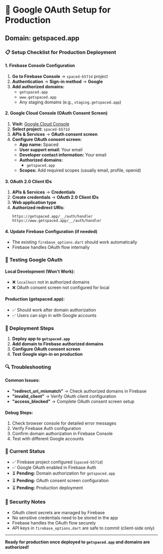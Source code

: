 # 🔑 **Google OAuth Setup for Production**

## **Domain: getspaced.app**

### **📋 Setup Checklist for Production Deployment**

#### **1. Firebase Console Configuration**
1. **Go to Firebase Console** → `spaced-b571d` project
2. **Authentication** → **Sign-in method** → **Google**
3. **Add authorized domains:**
   - `getspaced.app`
   - `www.getspaced.app`
   - Any staging domains (e.g., `staging.getspaced.app`)

#### **2. Google Cloud Console (OAuth Consent Screen)**
1. **Visit:** [Google Cloud Console](https://console.cloud.google.com/)
2. **Select project:** `spaced-b571d`
3. **APIs & Services** → **OAuth consent screen**
4. **Configure OAuth consent screen:**
   - **App name:** Spaced
   - **User support email:** Your email
   - **Developer contact information:** Your email
   - **Authorized domains:** 
     - `getspaced.app`
   - **Scopes:** Add required scopes (usually email, profile, openid)

#### **3. OAuth 2.0 Client IDs**
1. **APIs & Services** → **Credentials**
2. **Create credentials** → **OAuth 2.0 Client IDs**
3. **Web application type**
4. **Authorized redirect URIs:**
   ```
   https://getspaced.app/__/auth/handler
   https://www.getspaced.app/__/auth/handler
   ```

#### **4. Update Firebase Configuration (if needed)**
- The existing `firebase_options.dart` should work automatically
- Firebase handles OAuth flow internally

### **🧪 Testing Google OAuth**

#### **Local Development (Won't Work):**
- ❌ `localhost` not in authorized domains
- ❌ OAuth consent screen not configured for local

#### **Production (getspaced.app):**
- ✅ Should work after domain authorization
- ✅ Users can sign in with Google accounts

### **🚀 Deployment Steps**

1. **Deploy app to `getspaced.app`**
2. **Add domain to Firebase authorized domains**
3. **Configure OAuth consent screen**
4. **Test Google sign-in on production**

### **🔍 Troubleshooting**

#### **Common Issues:**
- **"redirect_uri_mismatch"** → Check authorized domains in Firebase
- **"invalid_client"** → Verify OAuth client configuration
- **"access_blocked"** → Complete OAuth consent screen setup

#### **Debug Steps:**
1. Check browser console for detailed error messages
2. Verify Firebase Auth configuration
3. Confirm domain authorization in Firebase Console
4. Test with different Google accounts

### **📝 Current Status**
- ✅ Firebase project configured (`spaced-b571d`)
- ✅ Google OAuth enabled in Firebase Auth
- ⏳ **Pending:** Domain authorization for `getspaced.app`
- ⏳ **Pending:** OAuth consent screen configuration
- ⏳ **Pending:** Production deployment

### **🔐 Security Notes**
- OAuth client secrets are managed by Firebase
- No sensitive credentials need to be stored in the app
- Firebase handles the OAuth flow securely
- API keys in `firebase_options.dart` are safe to commit (client-side only)

---

**Ready for production once deployed to `getspaced.app` and domains are authorized!** 